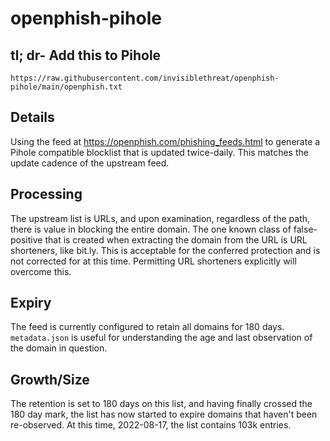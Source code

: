 # openphish-pihole

## tl; dr- Add this to Pihole

`https://raw.githubusercontent.com/invisiblethreat/openphish-pihole/main/openphish.txt`

## Details

Using the feed at https://openphish.com/phishing_feeds.html to generate a Pihole
compatible blocklist that is updated twice-daily. This matches the update
cadence of the upstream feed.

## Processing

The upstream list is URLs, and upon examination, regardless of the path, there
is value in blocking the entire domain. The one known class of false-positive
that is created when extracting the domain from the URL is URL shorteners, like
bit.ly. This is acceptable for the conferred protection and is not corrected for
at this time. Permitting URL shorteners explicitly will overcome this.

## Expiry

The feed is currently configured to retain all domains for 180 days.
`metadata.json` is useful for understanding the age and last observation of the
domain in question.

## Growth/Size

The retention is set to 180 days on this list, and having finally crossed the
180 day mark, the list has now started to expire domains that haven't been
re-observed. At this time, 2022-08-17, the list contains 103k entries.

